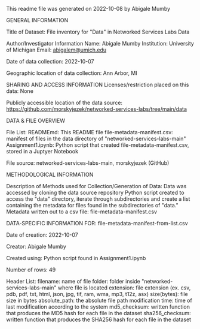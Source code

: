 ﻿This readme file was generated on 2022-10-08 by Abigale Mumby

GENERAL INFORMATION

Title of Dataset: File inventory for "Data" in Networked Services Labs Data

Author/Investigator Information
Name: Abigale Mumby
Institution: University of Michigan
Email: abigalem@umich.edu

Date of data collection: 2022-10-07

Geographic location of data collection: Ann Arbor, MI

SHARING AND ACCESS INFORMATION
Licenses/restriction placed on this data: None

Publicly accessible location of the data source: https://github.com/morskyjezek/networked-services-labs/tree/main/data

DATA & FILE OVERVIEW

File List:
	READMEmd: This README file
	file-metadata-manifest.csv: manifest of files in the data directory of "networked-services-labs-main"
	Assignment1.ipynb: Python script that created file-metadata-manifest.csv, stored in a Juptyer Notebook

File source: networked-services-labs-main, morskyjezek (GitHub)

METHODOLOGICAL INFORMATION

Description of Methods used for Collection/Generation of Data:
	Data was accessed by cloning the data source repository
	Python script created to access the "data" directory, iterate through subdirectories and create a list containing the metadata for files found in the subdirectories of "data."
	Metadata written out to a csv file: file-metadata-manifest.csv

DATA-SPECIFIC INFORMATION FOR: file-metadata-manifest-from-list.csv

Date of creation: 2022-10-07

Creator: Abigale Mumby

Created using: Python script found in Assignment1.ipynb

Number of rows: 49

Header List: 
	filename: name of file
	folder: folder inside "networked-services-labs-main" where file is located
	extension: file extension (ex. csv, pdb, pdf, txt, html, json, jpg, tif, ram, wma, mp3, t12z, asx) 
	size(bytes): file size in bytes
	absolute_path: the absolute file path 
	modification time: time of last modification according to the system
	md5_checksum: written function that produces the MD5 hash for each file in the dataset
	sha256_checksum: written function that produces the SHA256 hash for each file in the dataset

